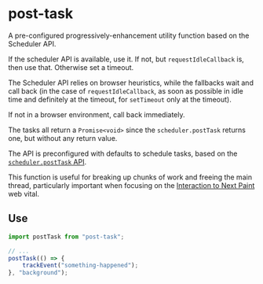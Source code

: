 # post-task

A pre-configured progressively-enhancement utility function based on the Scheduler API.

If the scheduler API is available, use it.
If not, but `requestIdleCallback` is, then use that. Otherwise set a timeout.

The Scheduler API relies on browser heuristics, while the fallbacks wait and
call back (in the case of `requestIdleCallback`, as soon as possible in idle time
and definitely at the timeout, for `setTimeout` only at the timeout).

If not in a browser environment, call back immediately.

The tasks all return a `Promise<void>` since the `scheduler.postTask` returns
one, but without any return value.

The API is preconfigured with defaults to schedule tasks, based on the
[`scheduler.postTask` API](https://developer.mozilla.org/en-US/docs/Web/API/Scheduler/postTask).

This function is useful for breaking up chunks of work and freeing the main
thread, particularly important when focusing on the
[Interaction to Next Paint](https://web.dev/articles/inp)
web vital.

## Use

```js
import postTask from "post-task";

// ...
postTask(() => {
	trackEvent("something-happened");
}, "background");
```
